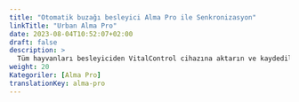 ```yaml
---
title: "Otomatik buzağı besleyici Alma Pro ile Senkronizasyon"
linkTitle: "Urban Alma Pro"
date: 2023-08-04T10:52:07+02:00
draft: false
description: >
  Tüm hayvanları besleyiciden VitalControl cihazına aktarın ve kaydedilen sıcaklıkları, ağırlıkları ve hayvan değerlendirmelerini besleyiciye aktarın.
weight: 20
Kategoriler: [Alma Pro]
translationKey: alma-pro
---
```


